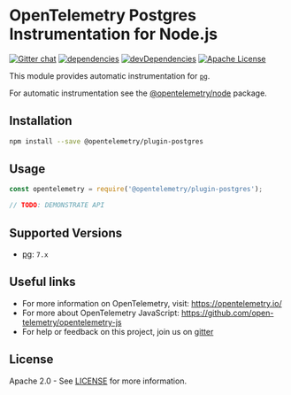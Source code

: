 # OpenTelemetry Postgres Instrumentation for Node.js
[![Gitter chat][gitter-image]][gitter-url]
[![dependencies][dependencies-image]][dependencies-url]
[![devDependencies][devDependencies-image]][devDependencies-url]
[![Apache License][license-image]][license-image]

This module provides automatic instrumentation for [`pg`](https://github.com/brianc/node-postgres).

For automatic instrumentation see the
[@opentelemetry/node](https://github.com/open-telemetry/opentelemetry-js/tree/master/packages/opentelemetry-node) package.

## Installation

```bash
npm install --save @opentelemetry/plugin-postgres
```

## Usage

```js
const opentelemetry = require('@opentelemetry/plugin-postgres');

// TODO: DEMONSTRATE API
```

## Supported Versions

- [pg](https://npmjs.com/package/pg): `7.x`

## Useful links
- For more information on OpenTelemetry, visit: <https://opentelemetry.io/>
- For more about OpenTelemetry JavaScript: <https://github.com/open-telemetry/opentelemetry-js>
- For help or feedback on this project, join us on [gitter][gitter-url]

## License

Apache 2.0 - See [LICENSE][license-url] for more information.

[gitter-image]: https://badges.gitter.im/open-telemetry/opentelemetry-js.svg
[gitter-url]: https://gitter.im/open-telemetry/opentelemetry-node?utm_source=badge&utm_medium=badge&utm_campaign=pr-badge&utm_content=badge
[license-url]: https://github.com/open-telemetry/opentelemetry-js/blob/master/LICENSE
[license-image]: https://img.shields.io/badge/license-Apache_2.0-green.svg?style=flat
[dependencies-image]: https://david-dm.org/open-telemetry/opentelemetry-js/status.svg?path=packages/opentelemetry-plugin-postgres
[dependencies-url]: https://david-dm.org/open-telemetry/opentelemetry-js?path=packages%2Fopentelemetry-plugin-postgres
[devDependencies-image]: https://david-dm.org/open-telemetry/opentelemetry-js/dev-status.svg?path=packages/opentelemetry-plugin-postgres
[devDependencies-url]: https://david-dm.org/open-telemetry/opentelemetry-js?path=packages%2Fopentelemetry-plugin-postgres&type=dev
